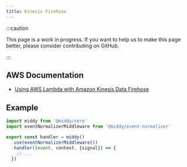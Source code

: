 ```yaml
---
title: Kinesis Firehose
---
```


:::caution

This page is a work in progress. If you want to help us to make this page better, please consider contributing on GitHub.

:::

## AWS Documentation
- [Using AWS Lambda with Amazon Kinesis Data Firehose](https://docs.aws.amazon.com/lambda/latest/dg/services-kinesisfirehose.html)

## Example
```javascript
import middy from '@middy/core'
import eventNormalizerMiddleware from '@middy/event-normalizer'

export const handler = middy()
  .use(eventNormalizerMiddleware())
  .handler((event, context, {signal}) => {
    // ...
  })
```
